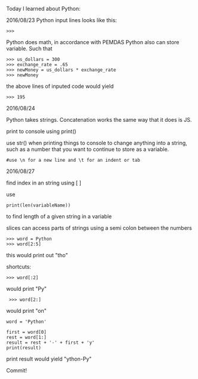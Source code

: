 Today I learned about Python:

2016/08/23
Python input lines looks like this:

```
>>>
```
Python does math, in accordance with PEMDAS
Python also can store variable.
Such that
```
>>> us_dollars = 300
>>> exchange_rate = .65
>>> newMoney = us_dollars * exchange_rate
>>> newMoney
```
the above lines of inputed code would yield
```
>>> 195
```
2016/08/24

Python takes strings. Concatenation works the same way that it does is JS.

print to console using print()

use str() when printing things to console to change anything into a string,
such as a number that you want to continue to store as a variable.
```
#use \n for a new line and \t for an indent or tab
```

2016/08/27

find index in an string using [ ]

use
```
print(len(variableName))
```

to find length of a given string in a variable

slices can access parts of strings using a semi colon between the numbers
```
>>> word = Python
>>> word[2:5]
```
this would print out "tho"

shortcuts:
```
>>> word[:2]
```
would print "Py"
```
 >>> word[2:]
 ```
 would print "on"
 ```
 word = 'Python'

first = word[0]
rest = word[1:]
result = rest + '-' + first + 'y'
print(result)
```
print result would yield "ython-Py"

Commit! 
